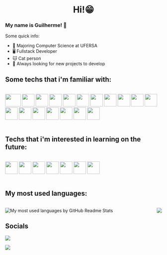 <h1 align="center">
  Hi!😁
</h1>

### My name is Guilherme! 🙂

Some quick info:

- 📖 Majoring Computer Science at UFERSA
- 🖥️ Fullstack Developer
- 🐱 Cat person
- 🤯 Always looking for new projects to develop

## Some techs that i'm familiar with:

<div style="display: inline_block"><br>
<img src="https://cdn.jsdelivr.net/gh/devicons/devicon/icons/linux/linux-original.svg" height="40" width="50"/>
<img src="https://cdn.jsdelivr.net/gh/devicons/devicon/icons/javascript/javascript-original.svg" height="40" width="40"/>
<img src="https://cdn.jsdelivr.net/gh/devicons/devicon/icons/typescript/typescript-original.svg" height="40" width="40"/>
<img src="https://cdn.jsdelivr.net/gh/devicons/devicon/icons/html5/html5-original.svg" height="40" width="40" />
<img src="https://cdn.jsdelivr.net/gh/devicons/devicon/icons/css3/css3-original.svg" height="40" width="40" />
<img src="https://cdn.jsdelivr.net/gh/devicons/devicon/icons/react/react-original.svg" height="40" width="40"/>
<img src="https://cdn.jsdelivr.net/gh/devicons/devicon/icons/nextjs/nextjs-original.svg" height="40" width="40" />
<img src="https://cdn.jsdelivr.net/gh/devicons/devicon/icons/nodejs/nodejs-original.svg" height="40" width="40"/>
<img src="https://cdn.jsdelivr.net/gh/devicons/devicon/icons/lua/lua-original.svg" height="40" width="40"/>
<img src="https://cdn.jsdelivr.net/gh/devicons/devicon/icons/ruby/ruby-original.svg" height="40" width="40"/>  
<img src="https://cdn.jsdelivr.net/gh/devicons/devicon/icons/rails/rails-original-wordmark.svg" height="40" width="40"/>
<img src="https://cdn.jsdelivr.net/gh/devicons/devicon@latest/icons/nestjs/nestjs-original.svg" height="40" width="40"/>
<img src="https://cdn.jsdelivr.net/gh/devicons/devicon/icons/cplusplus/cplusplus-original.svg" height="40" width="40"/>
<img src="https://cdn.jsdelivr.net/gh/devicons/devicon/icons/java/java-original.svg" height="40" width="40"/>
<img src="https://cdn.jsdelivr.net/gh/devicons/devicon/icons/postgresql/postgresql-original.svg" height="40" width="40"/>
<img src="https://cdn.jsdelivr.net/gh/devicons/devicon/icons/python/python-original.svg" height="40" width="40" />
<img src="https://cdn.jsdelivr.net/gh/devicons/devicon/icons/digitalocean/digitalocean-original.svg" height="40" width="40" />
<img src="https://cdn.jsdelivr.net/gh/devicons/devicon@latest/icons/androidstudio/androidstudio-original.svg" height="40" width="40" />
  
          
          

</div>
<br>

## Techs that i'm interested in learning on the future:

<div style="display: inline_block"><br>
<img src="https://cdn.jsdelivr.net/gh/devicons/devicon@latest/icons/rust/rust-original.svg" height="40" width="40" />
<img src="https://cdn.jsdelivr.net/gh/devicons/devicon/icons/ocaml/ocaml-original.svg" height="40" width="40"/>          
<img src="https://cdn.jsdelivr.net/gh/devicons/devicon/icons/docker/docker-original.svg" height="40" width="40"/>
<img src="https://cdn.jsdelivr.net/gh/devicons/devicon/icons/socketio/socketio-original.svg" height="40" width="40" />
<img src="https://cdn.jsdelivr.net/gh/devicons/devicon/icons/elixir/elixir-original.svg" height="40" width="40" />
<img src="https://cdn.jsdelivr.net/gh/devicons/devicon/icons/go/go-original.svg" height="40" width="40" />
<img src="https://cdn.jsdelivr.net/gh/devicons/devicon@latest/icons/kotlin/kotlin-original.svg" height="40" width="40" />
          
          

</div>
<br>

## My most used languages:

<br>
<img align="right" src="https://user-images.githubusercontent.com/62029246/201469294-551ab571-1ffd-4192-845d-11411666146b.gif">

<img alt="My most used languages by GitHub Readme Stats" src="https://github-readme-stats.vercel.app/api/top-langs/?username=guilermmm&langs_count=10&theme=dracula&layout=compact" />
<br>

## Socials

<div style="display: inline_block">
<a href="mailto:guilherme.r.a.melo@gmail.com"><img src="https://img.shields.io/badge/Gmail-D14836?style=for-the-badge&logo=gmail&logoColor=white"/></a>

<a href="https://www.linkedin.com/in/guilhermeric/"><img src="https://img.shields.io/badge/LinkedIn-0077B5?style=for-the-badge&logo=linkedin&logoColor=white"></a>
</div>
